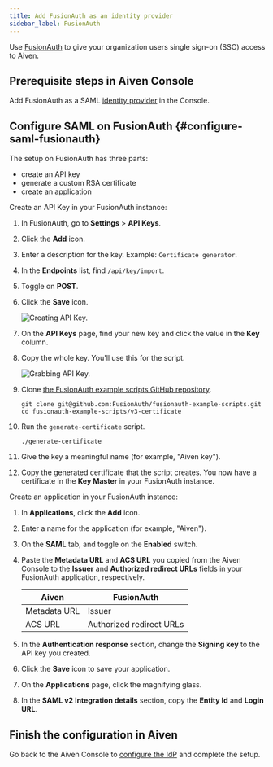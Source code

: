 ```yaml
---
title: Add FusionAuth as an identity provider
sidebar_label: FusionAuth
---
```


Use [FusionAuth](https://fusionauth.io/) to give your organization users single sign-on (SSO) access to Aiven.

## Prerequisite steps in Aiven Console

Add FusionAuth as a SAML
[identity provider](/docs/platform/howto/saml/add-identity-providers#add-idp-aiven-console) in the Console.

## Configure SAML on FusionAuth {#configure-saml-fusionauth}

The setup on FusionAuth has three parts:

-   create an API key
-   generate a custom RSA certificate
-   create an application

Create an API Key in your FusionAuth instance:

1. In FusionAuth, go to **Settings** > **API Keys**.
1. Click the **Add** icon.
1. Enter a description for the key. Example: `Certificate generator`.
1. In the **Endpoints** list, find `/api/key/import`.
1. Toggle on **POST**.
1. Click the **Save** icon.

    ![Creating API Key.](/images/content/platform/howto/saml/fusionauth/create-api-key.png)

1. On the **API Keys** page, find your new key and click the value
    in the **Key** column.

1. Copy the whole key. You'll use this for the script.

    ![Grabbing API Key.](/images/content/platform/howto/saml/fusionauth/grab-api-key.png)

1. Clone [the FusionAuth example scripts GitHub
    repository](https://github.com/FusionAuth/fusionauth-example-scripts).

    ```shell
    git clone git@github.com:FusionAuth/fusionauth-example-scripts.git
    cd fusionauth-example-scripts/v3-certificate
    ```

1. Run the `generate-certificate` script.

    ```shell
    ./generate-certificate
    ```

1. Give the key a meaningful name (for example, "Aiven key").

1. Copy the generated certificate that the script creates. You now have
    a certificate in the **Key Master** in your FusionAuth instance.

Create an application in your FusionAuth instance:

1. In **Applications**, click the **Add** icon.
1. Enter a name for the application (for example, "Aiven").
1. On the **SAML** tab, and toggle on the **Enabled** switch.
1. Paste the **Metadata URL** and **ACS URL** you copied from the Aiven
   Console to the **Issuer** and **Authorized redirect URLs** fields in
   your FusionAuth application, respectively.

   | Aiven        | FusionAuth               |
   | ------------ | ------------------------ |
   | Metadata URL | Issuer                   |
   | ACS URL      | Authorized redirect URLs |

1. In the **Authentication response** section, change the **Signing
    key** to the API key you created.
1. Click the **Save** icon to save your application.
1. On the **Applications** page, click the magnifying glass.
1. In the **SAML v2 Integration details** section, copy the **Entity
    Id** and **Login URL**.

## Finish the configuration in Aiven

Go back to the Aiven Console to
[configure the IdP](/docs/platform/howto/saml/add-identity-providers#configure-idp-aiven-console) and complete the setup.

